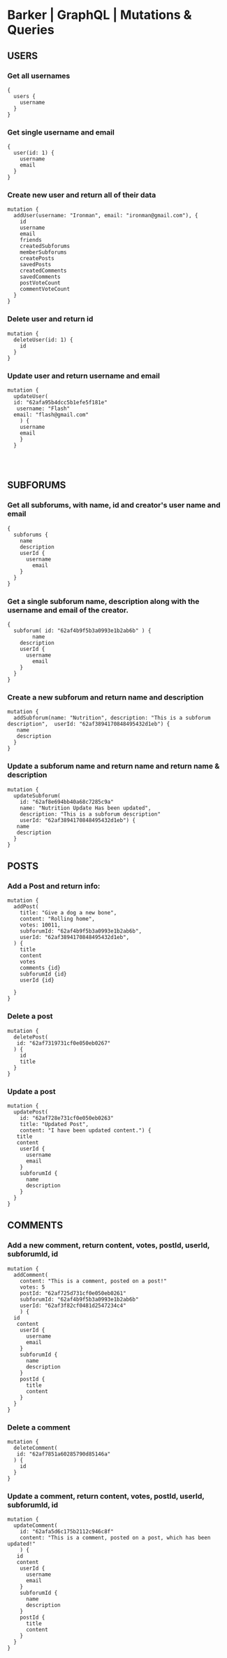 # Barker | GraphQL | Mutations & Queries

## USERS

### Get all usernames

```
{
  users {
    username
  }
}
```

### Get single username and email

```
{
  user(id: 1) {
    username
    email
  }
}
```

### Create new user and return all of their data

```
mutation {
  addUser(username: "Ironman", email: "ironman@gmail.com"), {
    id
    username
    email
    friends
    createdSubforums
    memberSubforums
    createPosts
    savedPosts
    createdComments
    savedComments
    postVoteCount
    commentVoteCount
  }
}
```

### Delete user and return id

```
mutation {
  deleteUser(id: 1) {
    id
  }
}
```

### Update user and return username and email

```
mutation {
  updateUser(
  id: "62afa95b4dcc5b1efe5f181e"
   username: "Flash"
  email: "flash@gmail.com"
    ) {
  	username
    email
    }
  }




```

## SUBFORUMS

### Get all subforums, with name, id and creator's user name and email

```
{
  subforums {
    name
    description
    userId {
      username
    	email
    }
  }
}
```

### Get a single subforum name, description along with the username and email of the creator.

```
{
  subforum( id: "62af4b9f5b3a0993e1b2ab6b" ) {
		name
    description
    userId {
      username
    	email
    }
  }
}
```

### Create a new subforum and return name and description

```
mutation {
  addSubforum(name: "Nutrition", description: "This is a subforum description",  userId: "62af3894170848495432d1eb") {
   name
   description
  }
}
```

### Update a subforum name and return name and return name & description

```
mutation {
  updateSubforum(
    id: "62af8e694bb40a68c7285c9a"
    name: "Nutrition Update Has been updated",
    description: "This is a subforum description"
    userId: "62af3894170848495432d1eb") {
   name
   description
  }
}
```

## POSTS

### Add a Post and return info:

```
mutation {
  addPost(
    title: "Give a dog a new bone",
    content: "Rolling home",
    votes: 10011,
  	subforumId: "62af4b9f5b3a0993e1b2ab6b",
  	userId: "62af3894170848495432d1eb",
  ) {
    title
  	content
    votes
    comments {id}
    subforumId {id}
    userId {id}

  }
}
```

### Delete a post

```
mutation {
  deletePost(
   id: "62af7319731cf0e050eb0267"
  ) {
    id
    title
  }
}
```

### Update a post

```
mutation {
  updatePost(
    id: "62af728e731cf0e050eb0263"
    title: "Updated Post",
    content: "I have been updated content.") {
   title
   content
  	userId {
      username
      email
    }
    subforumId {
      name
      description
    }
  }
}

```

## COMMENTS

### Add a new comment, return content, votes, postId, userId, subforumId, id

```
mutation {
  addComment(
    content: "This is a comment, posted on a post!"
   	votes: 5
    postId: "62af725d731cf0e050eb0261"
    subforumId: "62af4b9f5b3a0993e1b2ab6b"
    userId: "62af3f82cf0481d2547234c4"
    ) {
  id
   content
  	userId {
      username
      email
    }
    subforumId {
      name
      description
    }
    postId {
      title
      content
    }
  }
}
```

### Delete a comment

```
mutation {
  deleteComment(
   id: "62af7851a60285790d85146a"
  ) {
    id
  }
}
```

### Update a comment, return content, votes, postId, userId, subforumId, id

```
mutation {
  updateComment(
    id: "62afa5d6c175b2112c946c8f"
    content: "This is a comment, posted on a post, which has been updated!"
    ) {
   id
   content
  	userId {
      username
      email
    }
    subforumId {
      name
      description
    }
    postId {
      title
      content
    }
  }
}

```

